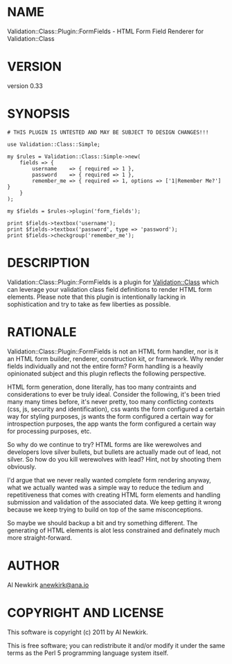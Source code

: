 # NAME

Validation::Class::Plugin::FormFields - HTML Form Field Renderer for Validation::Class

# VERSION

version 0.33

# SYNOPSIS

    # THIS PLUGIN IS UNTESTED AND MAY BE SUBJECT TO DESIGN CHANGES!!!

    use Validation::Class::Simple;

    my $rules = Validation::Class::Simple->new(
        fields => {
            username    => { required => 1 },
            password    => { required => 1 },
            remember_me => { required => 1, options => ['1|Remember Me?'] }
        }
    );

    my $fields = $rules->plugin('form_fields');

    print $fields->textbox('username');
    print $fields->textbox('password', type => 'password');
    print $fields->checkgroup('remember_me');

# DESCRIPTION

Validation::Class::Plugin::FormFields is a plugin for [Validation::Class](http://search.cpan.org/perldoc?Validation::Class)
which can leverage your validation class field definitions to render HTML form
elements. Please note that this plugin is intentionally lacking in
sophistication and try to take as few liberties as possible.

# RATIONALE

Validation::Class::Plugin::FormFields is not an HTML form handler, nor is it an
HTML form builder, renderer, construction kit, or framework. Why render fields
individually and not the entire form? Form handling is a heavily opinionated
subject and this plugin reflects the following perspective.

HTML form generation, done literally, has too many contraints and considerations
to ever be truly ideal. Consider the following, it's been tried many many times
before, it's never pretty, too many conflicting contexts (css, js, security and
identification), css wants the form configured a certain way for styling
purposes, js wants the form configured a certain way for introspection purposes,
the app wants the form configured a certain way for processing purposes, etc.

So why do we continue to try? HTML forms are like werewolves and developers love
silver bullets, but bullets are actually made out of lead, not silver. So how do
you kill werewolves with lead? Hint, not by shooting them obviously.

I'd argue that we never really wanted complete form rendering anyway, what we
actually wanted was a simple way to reduce the tedium and repetitiveness that
comes with creating HTML form elements and handling submission and validation
of the associated data. We keep getting it wrong because we keep trying to build
on top of the same misconceptions.

So maybe we should backup a bit and try something different. The generating of
HTML elements is alot less constrained and definately much more straight-forward.

# AUTHOR

Al Newkirk <anewkirk@ana.io>

# COPYRIGHT AND LICENSE

This software is copyright (c) 2011 by Al Newkirk.

This is free software; you can redistribute it and/or modify it under
the same terms as the Perl 5 programming language system itself.

